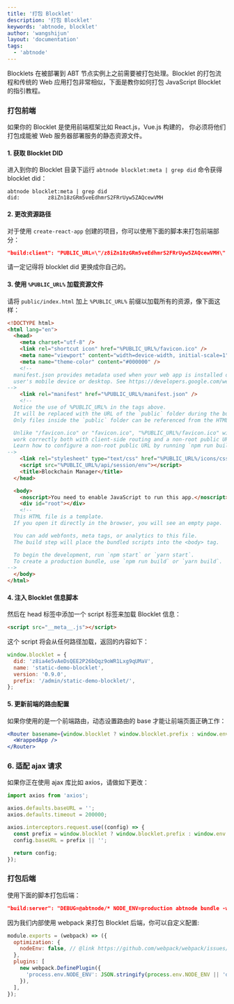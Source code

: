 ```yaml
---
title: '打包 Blocklet'
description: '打包 Blocklet'
keywords: 'abtnode, blocklet'
author: 'wangshijun'
layout: 'documentation'
tags:
  - 'abtnode'
---
```


Blocklets 在被部署到 ABT 节点实例上之前需要被打包处理。Blocklet 的打包流程和传统的 Web 应用打包非常相似，下面是教你如何打包 JavaScript Blocklet 的指引教程。

### 打包前端

如果你的 Blocklet 是使用前端框架比如 React.js，Vue.js 构建的， 你必须将他们打包成能被 Web 服务器部署服务的静态资源文件。

#### 1. 获取 Blocklet DID

进入到你的 Blocklet 目录下运行 `abtnode blocklet:meta | grep did` 命令获得 blocklet did：

```shell
abtnode blocklet:meta | grep did
did:         z8iZn18zGRm5veEdhmrS2FRrUyw5ZAQcewVMH
```

#### 2. 更改资源路径

对于使用 `create-react-app` 创建的项目，你可以使用下面的脚本来打包前端部分：

```json
"build:client": "PUBLIC_URL=\"/z8iZn18zGRm5veEdhmrS2FRrUyw5ZAQcewVMH\" react-scripts build",
```

请一定记得将 blocklet did 更换成你自己的。

#### 3. 使用 `%PUBLIC_URL%` 加载资源文件

请将 `public/index.html` 加上 `%PUBLIC_URL%` 前缀以加载所有的资源，像下面这样：

```html
<!DOCTYPE html>
<html lang="en">
  <head>
    <meta charset="utf-8" />
    <link rel="shortcut icon" href="%PUBLIC_URL%/favicon.ico" />
    <meta name="viewport" content="width=device-width, initial-scale=1" />
    <meta name="theme-color" content="#000000" />
    <!--
  manifest.json provides metadata used when your web app is installed on a
  user's mobile device or desktop. See https://developers.google.com/web/fundamentals/web-app-manifest/
-->
    <link rel="manifest" href="%PUBLIC_URL%/manifest.json" />
    <!--
  Notice the use of %PUBLIC_URL% in the tags above.
  It will be replaced with the URL of the `public` folder during the build.
  Only files inside the `public` folder can be referenced from the HTML.

  Unlike "/favicon.ico" or "favicon.ico", "%PUBLIC_URL%/favicon.ico" will
  work correctly both with client-side routing and a non-root public URL.
  Learn how to configure a non-root public URL by running `npm run build`.
-->
    <link rel="stylesheet" type="text/css" href="%PUBLIC_URL%/icons/css/all.css" />
    <script src="%PUBLIC_URL%/api/session/env"></script>
    <title>Blockchain Manager</title>
  </head>

  <body>
    <noscript>You need to enable JavaScript to run this app.</noscript>
    <div id="root"></div>
    <!--
  This HTML file is a template.
  If you open it directly in the browser, you will see an empty page.

  You can add webfonts, meta tags, or analytics to this file.
  The build step will place the bundled scripts into the <body> tag.

  To begin the development, run `npm start` or `yarn start`.
  To create a production bundle, use `npm run build` or `yarn build`.
-->
  </body>
</html>
```

#### 4. 注入 Blocklet 信息脚本

然后在 head 标签中添加一个 script 标签来加载 Blocklet 信息：

```html
<script src="__meta__.js"></script>
```

这个 script 将会从任何路径加载，返回的内容如下：

```javascript
window.blocklet = {
  did: 'z8ia4e5vAeDsQEE2P26bQqz9oWR1Lxg9qUMaV',
  name: 'static-demo-blocklet',
  version: '0.9.0',
  prefix: '/admin/static-demo-blocklet/',
};
```

#### 5. 更新前端的路由配置

如果你使用的是一个前端路由，动态设置路由的 base 才能让前端页面正确工作：

```jsx
<Router basename={window.blocklet ? window.blocklet.prefix : window.env.apiPrefix}>
  <WrappedApp />
</Router>
```

### 6. 适配 ajax 请求

如果你正在使用 ajax 库比如 axios，请做如下更改：

```javascript
import axios from 'axios';

axios.defaults.baseURL = '';
axios.defaults.timeout = 200000;

axios.interceptors.request.use((config) => {
  const prefix = window.blocklet ? window.blocklet.prefix : window.env.apiPrefix;
  config.baseURL = prefix || '';

  return config;
});
```

### 打包后端

使用下面的脚本打包后端：

```json
"build:server": "DEBUG=@abtnode/* NODE_ENV=production abtnode bundle -w api/webpack.blocklet.js",
```

因为我们内部使用 webpack 来打包 Blocklet 后端，你可以自定义配置:

```js
module.exports = (webpack) => ({
  optimization: {
    nodeEnv: false, // @link https://github.com/webpack/webpack/issues/7470#issuecomment-394259698
  },
  plugins: [
    new webpack.DefinePlugin({
      'process.env.NODE_ENV': JSON.stringify(process.env.NODE_ENV || 'development'),
    }),
  ],
});
```
